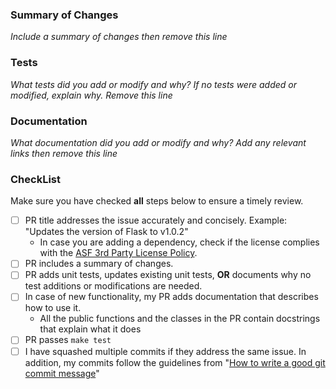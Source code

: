 ### Summary of Changes

_Include a summary of changes then remove this line_

### Tests

_What tests did you add or modify and why? If no tests were added or modified, explain why. Remove this line_

### Documentation

_What documentation did you add or modify and why? Add any relevant links then remove this line_

### CheckList
Make sure you have checked **all** steps below to ensure a timely review.
- [ ] PR title addresses the issue accurately and concisely. Example: "Updates the version of Flask to v1.0.2"
    - In case you are adding a dependency, check if the license complies with the [ASF 3rd Party License Policy](https://www.apache.org/legal/resolved.html#category-x).
- [ ] PR includes a summary of changes. 
- [ ] PR adds unit tests, updates existing unit tests, __OR__ documents why no test additions or modifications are needed.
- [ ] In case of new functionality, my PR adds documentation that describes how to use it.
    - All the public functions and the classes in the PR contain docstrings that explain what it does
- [ ] PR passes `make test`
- [ ] I have squashed multiple commits if they address the same issue. In addition, my commits follow the guidelines from "[How to write a good git commit message](http://chris.beams.io/posts/git-commit/)"
